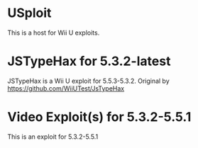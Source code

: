 # USploit 
This is a host for Wii U exploits.

# JSTypeHax for 5.3.2-latest
JSTypeHax is a Wii U exploit for 5.5.3-5.3.2. Original by https://github.com/WiiUTest/JsTypeHax

# Video Exploit(s) for 5.3.2-5.5.1
This is an exploit for 5.3.2-5.5.1

